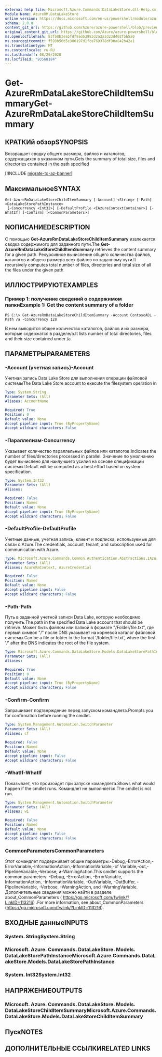 ```yaml
---
external help file: Microsoft.Azure.Commands.DataLakeStore.dll-Help.xml
Module Name: AzureRM.DataLakeStore
online version: https://docs.microsoft.com/en-us/powershell/module/azurerm.datalakestore/get-azureatalakestorechilditemsummary
schema: 2.0.0
content_git_url: https://github.com/Azure/azure-powershell/blob/preview/src/ResourceManager/DataLakeStore/Commands.DataLakeStore/help/Get-AzureRmDataLakeStoreChildItemSummary.md
original_content_git_url: https://github.com/Azure/azure-powershell/blob/preview/src/ResourceManager/DataLakeStore/Commands.DataLakeStore/help/Get-AzureRmDataLakeStoreChildItemSummary.md
ms.openlocfilehash: 83fb8b3ea5fdf9ad63983d2a3a3d23d402fbb5a0
ms.sourcegitcommit: f599b50d5e980197d1fca769378df90a842b42a1
ms.translationtype: MT
ms.contentlocale: ru-RU
ms.lasthandoff: 08/20/2020
ms.locfileid: "93568184"
---
```

# <span data-ttu-id="10286-101">Get-AzureRmDataLakeStoreChildItemSummary</span><span class="sxs-lookup"><span data-stu-id="10286-101">Get-AzureRmDataLakeStoreChildItemSummary</span></span>

## <span data-ttu-id="10286-102">КРАТКИй обзор</span><span class="sxs-lookup"><span data-stu-id="10286-102">SYNOPSIS</span></span>
<span data-ttu-id="10286-103">Возвращает сводку общего размера, файлов и каталогов, содержащихся в указанном пути.</span><span class="sxs-lookup"><span data-stu-id="10286-103">Gets the summary of total size, files and directories contained in the path specified</span></span>

[!INCLUDE [migrate-to-az-banner](../../includes/migrate-to-az-banner.md)]

## <span data-ttu-id="10286-104">Максимальное</span><span class="sxs-lookup"><span data-stu-id="10286-104">SYNTAX</span></span>

```
Get-AzureRmDataLakeStoreChildItemSummary [-Account] <String> [-Path] <DataLakeStorePathInstance>
 [-Concurrency <Int32>] [-DefaultProfile <IAzureContextContainer>] [-WhatIf] [-Confirm] [<CommonParameters>]
```

## <span data-ttu-id="10286-105">NОПИСАНИЕ</span><span class="sxs-lookup"><span data-stu-id="10286-105">DESCRIPTION</span></span>
<span data-ttu-id="10286-106">С помощью **Get-AzureRmDataLakeStoreChildItemSummary** извлекается сводка содержимого для заданного пути.</span><span class="sxs-lookup"><span data-stu-id="10286-106">The **Get-AzureRmDataLakeStoreChildItemSummary** retrieves the content summary for a given path.</span></span> <span data-ttu-id="10286-107">Рекурсивное вычисление общего количества файлов, каталогов и общего размера всех файлов по заданному пути.</span><span class="sxs-lookup"><span data-stu-id="10286-107">It recursively computes total number of files, directories and total size of all the files under the given path.</span></span>

## <span data-ttu-id="10286-108">ИЛЛЮСТРИРУЮТ</span><span class="sxs-lookup"><span data-stu-id="10286-108">EXAMPLES</span></span>

### <span data-ttu-id="10286-109">Пример 1: получение сведений о содержимом папки</span><span class="sxs-lookup"><span data-stu-id="10286-109">Example 1: Get the content summary of a folder</span></span>
```
PS C:\> Get-AzureRmDataLakeStoreChildItemSummary -Account ContosoADL -Path /a -Concurrency 128
```

<span data-ttu-id="10286-110">В нем выводится общее количество каталогов, файлов и их размера, которые содержатся в разделе/a.</span><span class="sxs-lookup"><span data-stu-id="10286-110">It lists number of total directories, files and their size contained under /a.</span></span>

## <span data-ttu-id="10286-111">ПАРАМЕТРЫ</span><span class="sxs-lookup"><span data-stu-id="10286-111">PARAMETERS</span></span>

### <span data-ttu-id="10286-112">-Account (учетная запись)</span><span class="sxs-lookup"><span data-stu-id="10286-112">-Account</span></span>
<span data-ttu-id="10286-113">Учетная запись Data Lake Store для выполнения операции файловой системы</span><span class="sxs-lookup"><span data-stu-id="10286-113">The Data Lake Store account to execute the filesystem operation in</span></span>

```yaml
Type: System.String
Parameter Sets: (All)
Aliases: AccountName

Required: True
Position: 0
Default value: None
Accept pipeline input: True (ByPropertyName)
Accept wildcard characters: False
```

### <span data-ttu-id="10286-114">-Параллелизм</span><span class="sxs-lookup"><span data-stu-id="10286-114">-Concurrency</span></span>
<span data-ttu-id="10286-115">Указывает количество параллельных файлов или каталогов.</span><span class="sxs-lookup"><span data-stu-id="10286-115">Indicates the number of files/directories processed in parallel.</span></span>
<span data-ttu-id="10286-116">Значение по умолчанию будет вычислено для наилучшего усилия на основе спецификации системы.</span><span class="sxs-lookup"><span data-stu-id="10286-116">Default will be computed as a best effort based on system specification.</span></span>

```yaml
Type: System.Int32
Parameter Sets: (All)
Aliases:

Required: False
Position: Named
Default value: None
Accept pipeline input: True (ByPropertyName)
Accept wildcard characters: False
```

### <span data-ttu-id="10286-117">-DefaultProfile</span><span class="sxs-lookup"><span data-stu-id="10286-117">-DefaultProfile</span></span>
<span data-ttu-id="10286-118">Учетные данные, учетная запись, клиент и подписка, используемые для связи с Azure.</span><span class="sxs-lookup"><span data-stu-id="10286-118">The credentials, account, tenant, and subscription used for communication with Azure.</span></span>

```yaml
Type: Microsoft.Azure.Commands.Common.Authentication.Abstractions.IAzureContextContainer
Parameter Sets: (All)
Aliases: AzureRmContext, AzureCredential

Required: False
Position: Named
Default value: None
Accept pipeline input: False
Accept wildcard characters: False
```

### <span data-ttu-id="10286-119">-Path</span><span class="sxs-lookup"><span data-stu-id="10286-119">-Path</span></span>
<span data-ttu-id="10286-120">Путь в заданной учетной записи Data Lake, которую необходимо получить.</span><span class="sxs-lookup"><span data-stu-id="10286-120">The path in the specified Data Lake account that should be retrieve.</span></span>
<span data-ttu-id="10286-121">Может быть файлом или папкой в формате "/Folder/file.txt", где первый символ "/" после DNS указывает на корневой каталог файловой системы.</span><span class="sxs-lookup"><span data-stu-id="10286-121">Can be a file or folder In the format '/folder/file.txt', where the first '/' after the DNS indicates the root of the file system.</span></span>

```yaml
Type: Microsoft.Azure.Commands.DataLakeStore.Models.DataLakeStorePathInstance
Parameter Sets: (All)
Aliases:

Required: True
Position: 0
Default value: None
Accept pipeline input: True (ByPropertyName)
Accept wildcard characters: False
```

### <span data-ttu-id="10286-122">-Confirm</span><span class="sxs-lookup"><span data-stu-id="10286-122">-Confirm</span></span>
<span data-ttu-id="10286-123">Запрашивает подтверждение перед запуском командлета.</span><span class="sxs-lookup"><span data-stu-id="10286-123">Prompts you for confirmation before running the cmdlet.</span></span>

```yaml
Type: System.Management.Automation.SwitchParameter
Parameter Sets: (All)
Aliases: cf

Required: False
Position: Named
Default value: None
Accept pipeline input: False
Accept wildcard characters: False
```

### <span data-ttu-id="10286-124">-WhatIf</span><span class="sxs-lookup"><span data-stu-id="10286-124">-WhatIf</span></span>
<span data-ttu-id="10286-125">Показывает, что произойдет при запуске командлета.</span><span class="sxs-lookup"><span data-stu-id="10286-125">Shows what would happen if the cmdlet runs.</span></span>
<span data-ttu-id="10286-126">Командлет не выполняется.</span><span class="sxs-lookup"><span data-stu-id="10286-126">The cmdlet is not run.</span></span>

```yaml
Type: System.Management.Automation.SwitchParameter
Parameter Sets: (All)
Aliases: wi

Required: False
Position: Named
Default value: None
Accept pipeline input: False
Accept wildcard characters: False
```

### <span data-ttu-id="10286-127">CommonParameters</span><span class="sxs-lookup"><span data-stu-id="10286-127">CommonParameters</span></span>
<span data-ttu-id="10286-128">Этот командлет поддерживает общие параметры:-Debug,-ErrorAction,-ErrorVariable,-InformationAction,-InformationVariable,-of Variable,-out,-PipelineVariable,-Verbose, и-WarningAction.</span><span class="sxs-lookup"><span data-stu-id="10286-128">This cmdlet supports the common parameters: -Debug, -ErrorAction, -ErrorVariable, -InformationAction, -InformationVariable, -OutVariable, -OutBuffer, -PipelineVariable, -Verbose, -WarningAction, and -WarningVariable.</span></span> <span data-ttu-id="10286-129">Дополнительные сведения можно найти в разделе about_CommonParameters ( https://go.microsoft.com/fwlink/?LinkID=113216) .</span><span class="sxs-lookup"><span data-stu-id="10286-129">For more information, see about_CommonParameters (https://go.microsoft.com/fwlink/?LinkID=113216).</span></span>

## <span data-ttu-id="10286-130">ВХОДНЫЕ данные</span><span class="sxs-lookup"><span data-stu-id="10286-130">INPUTS</span></span>

### <span data-ttu-id="10286-131">System. String</span><span class="sxs-lookup"><span data-stu-id="10286-131">System.String</span></span>

### <span data-ttu-id="10286-132">Microsoft. Azure. Commands. DataLakeStore. Models. DataLakeStorePathInstance</span><span class="sxs-lookup"><span data-stu-id="10286-132">Microsoft.Azure.Commands.DataLakeStore.Models.DataLakeStorePathInstance</span></span>

### <span data-ttu-id="10286-133">System. Int32</span><span class="sxs-lookup"><span data-stu-id="10286-133">System.Int32</span></span>

## <span data-ttu-id="10286-134">НАПРЯЖЕНИЕ</span><span class="sxs-lookup"><span data-stu-id="10286-134">OUTPUTS</span></span>

### <span data-ttu-id="10286-135">Microsoft. Azure. Commands. DataLakeStore. Models. DataLakeStoreChildItemSummary</span><span class="sxs-lookup"><span data-stu-id="10286-135">Microsoft.Azure.Commands.DataLakeStore.Models.DataLakeStoreChildItemSummary</span></span>

## <span data-ttu-id="10286-136">Пуск</span><span class="sxs-lookup"><span data-stu-id="10286-136">NOTES</span></span>

## <span data-ttu-id="10286-137">ДОПОЛНИТЕЛЬНЫЕ ССЫЛКИ</span><span class="sxs-lookup"><span data-stu-id="10286-137">RELATED LINKS</span></span>
